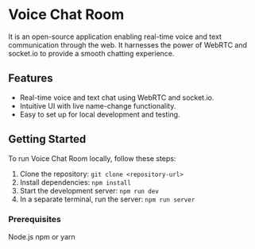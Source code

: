 # Voice Chat Room

It is an open-source application enabling real-time voice and text communication through the web. It harnesses the power of WebRTC and socket.io to provide a smooth chatting experience.

## Features

- Real-time voice and text chat using WebRTC and socket.io.
- Intuitive UI with live name-change functionality.
- Easy to set up for local development and testing.

## Getting Started

To run Voice Chat Room locally, follow these steps:

1. Clone the repository: `git clone <repository-url>`
2. Install dependencies: `npm install`
3. Start the development server: `npm run dev`
4. In a separate terminal, run the server: `npm run server`

### Prerequisites
Node.js
npm or yarn
